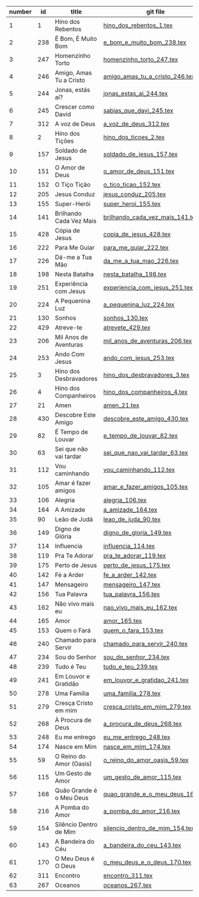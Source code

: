 number  | id    | title | git file | site link | 
---|-------|-------|----------|-----------| 
1 | 1    | Hino dos Rebentos | [hino_dos_rebentos_1.tex](https://github.com/psalterio/repository/blob/master/songs/pt/hino_dos_rebentos_1.tex) | http://dev.psalterio.net/song/1 |  
2 | 238    | É Bom, É Muito Bom | [e_bom_e_muito_bom_238.tex](https://github.com/psalterio/repository/blob/master/songs/pt/e_bom_e_muito_bom_238.tex) | http://dev.psalterio.net/song/238 |  
3 | 247    | Homenzinho Torto | [homenzinho_torto_247.tex](https://github.com/psalterio/repository/blob/master/songs/pt/homenzinho_torto_247.tex) | http://dev.psalterio.net/song/247 |  
4 | 246    | Amigo, Amas Tu a Cristo | [amigo_amas_tu_a_cristo_246.tex](https://github.com/psalterio/repository/blob/master/songs/pt/amigo_amas_tu_a_cristo_246.tex) | http://dev.psalterio.net/song/246 |  
5 | 244    | Jonas, estás aí? | [jonas_estas_ai_244.tex](https://github.com/psalterio/repository/blob/master/songs/pt/jonas_estas_ai_244.tex) | http://dev.psalterio.net/song/244 |  
6 | 245    | Crescer como David | [sabias_que_davi_245.tex](https://github.com/psalterio/repository/blob/master/songs/pt/sabias_que_davi_245.tex) | http://dev.psalterio.net/song/245 |  
7 | 312    | A voz de Deus | [a_voz_de_deus_312.tex](https://github.com/psalterio/repository/blob/master/songs/pt/a_voz_de_deus_312.tex) | http://dev.psalterio.net/song/312 |  
8 | 2    | Hino dos Tições | [hino_dos_ticoes_2.tex](https://github.com/psalterio/repository/blob/master/songs/pt/hino_dos_ticoes_2.tex) | http://dev.psalterio.net/song/2 |  
9 | 157    | Soldado de Jesus | [soldado_de_jesus_157.tex](https://github.com/psalterio/repository/blob/master/songs/pt/soldado_de_jesus_157.tex) | http://dev.psalterio.net/song/157 |  
10 | 151    | O Amor de Deus | [o_amor_de_deus_151.tex](https://github.com/psalterio/repository/blob/master/songs/pt/o_amor_de_deus_151.tex) | http://dev.psalterio.net/song/151 |  
11 | 152    | O Tiço Tição | [o_tico_ticao_152.tex](https://github.com/psalterio/repository/blob/master/songs/pt/o_tico_ticao_152.tex) | http://dev.psalterio.net/song/152 |  
12 | 205    | Jesus Conduz | [jesus_conduz_205.tex](https://github.com/psalterio/repository/blob/master/songs/pt/jesus_conduz_205.tex) | http://dev.psalterio.net/song/205 |  
13 | 155    | Super-Herói | [super_heroi_155.tex](https://github.com/psalterio/repository/blob/master/songs/pt/super_heroi_155.tex) | http://dev.psalterio.net/song/155 |  
14 | 141    | Brilhando Cada Vez Mais | [brilhando_cada_vez_mais_141.tex](https://github.com/psalterio/repository/blob/master/songs/pt/brilhando_cada_vez_mais_141.tex) | http://dev.psalterio.net/song/141 |  
15 | 428    | Cópia de Jesus | [copia_de_jesus_428.tex](https://github.com/psalterio/repository/blob/master/songs/pt/copia_de_jesus_428.tex) | http://dev.psalterio.net/song/428 |  
16 | 222    | Para Me Guiar | [para_me_guiar_222.tex](https://github.com/psalterio/repository/blob/master/songs/pt/para_me_guiar_222.tex) | http://dev.psalterio.net/song/222 |  
17 | 226    | Dá-me a Tua Mão | [da_me_a_tua_mao_226.tex](https://github.com/psalterio/repository/blob/master/songs/pt/da_me_a_tua_mao_226.tex) | http://dev.psalterio.net/song/226 |  
18 | 198    | Nesta Batalha | [nesta_batalha_198.tex](https://github.com/psalterio/repository/blob/master/songs/pt/nesta_batalha_198.tex) | http://dev.psalterio.net/song/198 |  
19 | 251    | Experiência com Jesus | [experiencia_com_jesus_251.tex](https://github.com/psalterio/repository/blob/master/songs/pt/experiencia_com_jesus_251.tex) | http://dev.psalterio.net/song/251 |  
20 | 224    | A Pequenina Luz | [a_pequenina_luz_224.tex](https://github.com/psalterio/repository/blob/master/songs/pt/a_pequenina_luz_224.tex) | http://dev.psalterio.net/song/224 |  
21 | 130    | Sonhos | [sonhos_130.tex](https://github.com/psalterio/repository/blob/master/songs/pt/sonhos_130.tex) | http://dev.psalterio.net/song/130 |  
22 | 429    | Atreve-te | [atrevete_429.tex](https://github.com/psalterio/repository/blob/master/songs/pt/atrevete_429.tex) | http://dev.psalterio.net/song/429 |  
23 | 206    | Mil Anos de Aventuras | [mil_anos_de_aventuras_206.tex](https://github.com/psalterio/repository/blob/master/songs/pt/mil_anos_de_aventuras_206.tex) | http://dev.psalterio.net/song/206 |  
24 | 253    | Ando Com Jesus | [ando_com_jesus_253.tex](https://github.com/psalterio/repository/blob/master/songs/pt/ando_com_jesus_253.tex) | http://dev.psalterio.net/song/253 |  
25 | 3    | Hino dos Desbravadores | [hino_dos_desbravadores_3.tex](https://github.com/psalterio/repository/blob/master/songs/pt/hino_dos_desbravadores_3.tex) | http://dev.psalterio.net/song/3 |  
26 | 4    | Hino dos Companheiros | [hino_dos_companheiros_4.tex](https://github.com/psalterio/repository/blob/master/songs/pt/hino_dos_companheiros_4.tex) | http://dev.psalterio.net/song/4 |  
27 | 21    | Amen | [amen_21.tex](https://github.com/psalterio/repository/blob/master/songs/pt/amen_21.tex) | http://dev.psalterio.net/song/21 |  
28 | 430    | Descobre Este Amigo | [descobre_este_amigo_430.tex](https://github.com/psalterio/repository/blob/master/songs/pt/descobre_este_amigo_430.tex) | http://dev.psalterio.net/song/430 |  
29 | 82    | É Tempo de Louvar | [e_tempo_de_louvar_82.tex](https://github.com/psalterio/repository/blob/master/songs/pt/e_tempo_de_louvar_82.tex) | http://dev.psalterio.net/song/82 |  
30 | 63    | Sei que não vai tardar | [sei_que_nao_vai_tardar_63.tex](https://github.com/psalterio/repository/blob/master/songs/pt/sei_que_nao_vai_tardar_63.tex) | http://dev.psalterio.net/song/63 |  
31 | 112    | Vou caminhando | [vou_caminhando_112.tex](https://github.com/psalterio/repository/blob/master/songs/pt/vou_caminhando_112.tex) | http://dev.psalterio.net/song/112 |  
32 | 105    | Amar é fazer amigos | [amar_e_fazer_amigos_105.tex](https://github.com/psalterio/repository/blob/master/songs/pt/amar_e_fazer_amigos_105.tex) | http://dev.psalterio.net/song/105 |  
33 | 106    | Alegria | [alegria_106.tex](https://github.com/psalterio/repository/blob/master/songs/pt/alegria_106.tex) | http://dev.psalterio.net/song/106 |  
34 | 164    | A Amizade | [a_amizade_164.tex](https://github.com/psalterio/repository/blob/master/songs/pt/a_amizade_164.tex) | http://dev.psalterio.net/song/164 |  
35 | 90    | Leão de Judá | [leao_de_juda_90.tex](https://github.com/psalterio/repository/blob/master/songs/pt/leao_de_juda_90.tex) | http://dev.psalterio.net/song/90 |  
36 | 149    | Digno de Glória | [digno_de_gloria_149.tex](https://github.com/psalterio/repository/blob/master/songs/pt/digno_de_gloria_149.tex) | http://dev.psalterio.net/song/149 |  
37 | 114    | Influencia | [influencia_114.tex](https://github.com/psalterio/repository/blob/master/songs/pt/influencia_114.tex) | http://dev.psalterio.net/song/114 |  
38 | 119    | Pra Te Adorar | [pra_te_adorar_119.tex](https://github.com/psalterio/repository/blob/master/songs/pt/pra_te_adorar_119.tex) | http://dev.psalterio.net/song/119 |  
39 | 175    | Perto de Jesus | [perto_de_jesus_175.tex](https://github.com/psalterio/repository/blob/master/songs/pt/perto_de_jesus_175.tex) | http://dev.psalterio.net/song/175 |  
40 | 142    | Fé a Arder | [fe_a_arder_142.tex](https://github.com/psalterio/repository/blob/master/songs/pt/fe_a_arder_142.tex) | http://dev.psalterio.net/song/142 |  
41 | 147    | Mensageiro | [mensageiro_147.tex](https://github.com/psalterio/repository/blob/master/songs/pt/mensageiro_147.tex) | http://dev.psalterio.net/song/147 |  
42 | 156    | Tua Palavra | [tua_palavra_156.tex](https://github.com/psalterio/repository/blob/master/songs/pt/tua_palavra_156.tex) | http://dev.psalterio.net/song/156 |  
43 | 162    | Não vivo mais eu | [nao_vivo_mais_eu_162.tex](https://github.com/psalterio/repository/blob/master/songs/pt/nao_vivo_mais_eu_162.tex) | http://dev.psalterio.net/song/162 |  
44 | 165    | Amor | [amor_165.tex](https://github.com/psalterio/repository/blob/master/songs/pt/amor_165.tex) | http://dev.psalterio.net/song/165 |  
45 | 153    | Quem o Fará | [quem_o_fara_153.tex](https://github.com/psalterio/repository/blob/master/songs/pt/quem_o_fara_153.tex) | http://dev.psalterio.net/song/153 |  
46 | 240    | Chamado para Servir | [chamado_para_servir_240.tex](https://github.com/psalterio/repository/blob/master/songs/pt/chamado_para_servir_240.tex) | http://dev.psalterio.net/song/240 |  
47 | 234    | Sou do Senhor | [sou_do_senhor_234.tex](https://github.com/psalterio/repository/blob/master/songs/pt/sou_do_senhor_234.tex) | http://dev.psalterio.net/song/234 |  
48 | 239    | Tudo é Teu | [tudo_e_teu_239.tex](https://github.com/psalterio/repository/blob/master/songs/pt/tudo_e_teu_239.tex) | http://dev.psalterio.net/song/239 |  
49 | 241    | Em Louvor e Gratidão | [em_louvor_e_gratidao_241.tex](https://github.com/psalterio/repository/blob/master/songs/pt/em_louvor_e_gratidao_241.tex) | http://dev.psalterio.net/song/241 |  
50 | 278    | Uma Família | [uma_familia_278.tex](https://github.com/psalterio/repository/blob/master/songs/pt/uma_familia_278.tex) | http://dev.psalterio.net/song/278 |  
51 | 279    | Cresça Cristo em mim | [cresca_cristo_em_mim_279.tex](https://github.com/psalterio/repository/blob/master/songs/pt/cresca_cristo_em_mim_279.tex) | http://dev.psalterio.net/song/279 |  
52 | 268    | À Procura de Deus | [a_procura_de_deus_268.tex](https://github.com/psalterio/repository/blob/master/songs/pt/a_procura_de_deus_268.tex) | http://dev.psalterio.net/song/268 |  
53 | 248    | Eu me entrego | [eu_me_entrego_248.tex](https://github.com/psalterio/repository/blob/master/songs/pt/eu_me_entrego_248.tex) | http://dev.psalterio.net/song/248 |  
54 | 174    | Nasce em Mim | [nasce_em_mim_174.tex](https://github.com/psalterio/repository/blob/master/songs/pt/nasce_em_mim_174.tex) | http://dev.psalterio.net/song/174 |  
55 | 59    | O Reino do Amor (Oasis) | [o_reino_do_amor_oasis_59.tex](https://github.com/psalterio/repository/blob/master/songs/pt/o_reino_do_amor_oasis_59.tex) | http://dev.psalterio.net/song/59 |  
56 | 115    | Um Gesto de Amor | [um_gesto_de_amor_115.tex](https://github.com/psalterio/repository/blob/master/songs/pt/um_gesto_de_amor_115.tex) | http://dev.psalterio.net/song/115 |  
57 | 168    | Quão Grande é o Meu Deus | [quao_grande_e_o_meu_deus_168.tex](https://github.com/psalterio/repository/blob/master/songs/pt/quao_grande_e_o_meu_deus_168.tex) | http://dev.psalterio.net/song/168 |  
58 | 216    | A Pomba do Amor | [a_pomba_do_amor_216.tex](https://github.com/psalterio/repository/blob/master/songs/pt/a_pomba_do_amor_216.tex) | http://dev.psalterio.net/song/216 |  
59 | 154    | Silêncio Dentro de Mim | [silencio_dentro_de_mim_154.tex](https://github.com/psalterio/repository/blob/master/songs/pt/silencio_dentro_de_mim_154.tex) | http://dev.psalterio.net/song/154 |  
60 | 143    | A Bandeira do Céu | [a_bandeira_do_ceu_143.tex](https://github.com/psalterio/repository/blob/master/songs/pt/a_bandeira_do_ceu_143.tex) | http://dev.psalterio.net/song/143 |  
61 | 170    | O Meu Deus é O Deus | [o_meu_deus_e_o_deus_170.tex](https://github.com/psalterio/repository/blob/master/songs/pt/o_meu_deus_e_o_deus_170.tex) | http://dev.psalterio.net/song/170 |  
62 | 311    | Encontro | [encontro_311.tex](https://github.com/psalterio/repository/blob/master/songs/pt/encontro_311.tex) | http://dev.psalterio.net/song/311 |  
63 | 267    | Oceanos | [oceanos_267.tex](https://github.com/psalterio/repository/blob/master/songs/pt/oceanos_267.tex) | http://dev.psalterio.net/song/267 |  
